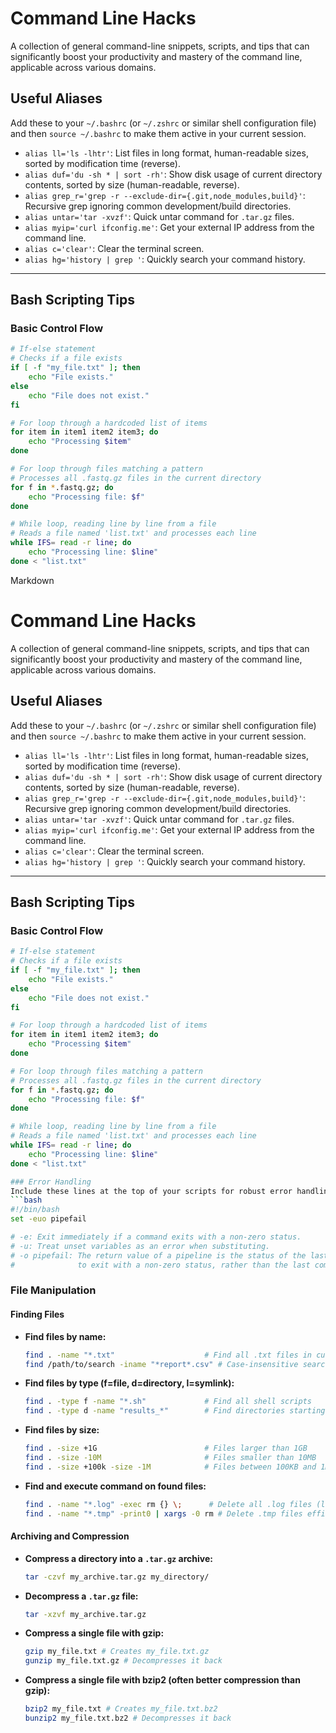 # Command Line Hacks

A collection of general command-line snippets, scripts, and tips that can significantly boost your productivity and mastery of the command line, applicable across various domains.

## Useful Aliases

Add these to your `~/.bashrc` (or `~/.zshrc` or similar shell configuration file) and then `source ~/.bashrc` to make them active in your current session.

* `alias ll='ls -lhtr'`: List files in long format, human-readable sizes, sorted by modification time (reverse).
* `alias duf='du -sh * | sort -rh'`: Show disk usage of current directory contents, sorted by size (human-readable, reverse).
* `alias grep_r='grep -r --exclude-dir={.git,node_modules,build}'`: Recursive grep ignoring common development/build directories.
* `alias untar='tar -xvzf'`: Quick untar command for `.tar.gz` files.
* `alias myip='curl ifconfig.me'`: Get your external IP address from the command line.
* `alias c='clear'`: Clear the terminal screen.
* `alias hg='history | grep '`: Quickly search your command history.

---

## Bash Scripting Tips

### Basic Control Flow

```bash
# If-else statement
# Checks if a file exists
if [ -f "my_file.txt" ]; then
    echo "File exists."
else
    echo "File does not exist."
fi

# For loop through a hardcoded list of items
for item in item1 item2 item3; do
    echo "Processing $item"
done

# For loop through files matching a pattern
# Processes all .fastq.gz files in the current directory
for f in *.fastq.gz; do
    echo "Processing file: $f"
done

# While loop, reading line by line from a file
# Reads a file named 'list.txt' and processes each line
while IFS= read -r line; do
    echo "Processing line: $line"
done < "list.txt"
```
Markdown

# Command Line Hacks

A collection of general command-line snippets, scripts, and tips that can significantly boost your productivity and mastery of the command line, applicable across various domains.

## Useful Aliases

Add these to your `~/.bashrc` (or `~/.zshrc` or similar shell configuration file) and then `source ~/.bashrc` to make them active in your current session.

* `alias ll='ls -lhtr'`: List files in long format, human-readable sizes, sorted by modification time (reverse).
* `alias duf='du -sh * | sort -rh'`: Show disk usage of current directory contents, sorted by size (human-readable, reverse).
* `alias grep_r='grep -r --exclude-dir={.git,node_modules,build}'`: Recursive grep ignoring common development/build directories.
* `alias untar='tar -xvzf'`: Quick untar command for `.tar.gz` files.
* `alias myip='curl ifconfig.me'`: Get your external IP address from the command line.
* `alias c='clear'`: Clear the terminal screen.
* `alias hg='history | grep '`: Quickly search your command history.

---

## Bash Scripting Tips

### Basic Control Flow

```bash
# If-else statement
# Checks if a file exists
if [ -f "my_file.txt" ]; then
    echo "File exists."
else
    echo "File does not exist."
fi

# For loop through a hardcoded list of items
for item in item1 item2 item3; do
    echo "Processing $item"
done

# For loop through files matching a pattern
# Processes all .fastq.gz files in the current directory
for f in *.fastq.gz; do
    echo "Processing file: $f"
done

# While loop, reading line by line from a file
# Reads a file named 'list.txt' and processes each line
while IFS= read -r line; do
    echo "Processing line: $line"
done < "list.txt"

### Error Handling
Include these lines at the top of your scripts for robust error handling. They make your scripts fail fast and explicitly, which is crucial for debugging.
```bash
#!/bin/bash
set -euo pipefail

# -e: Exit immediately if a command exits with a non-zero status.
# -u: Treat unset variables as an error when substituting.
# -o pipefail: The return value of a pipeline is the status of the last command
#              to exit with a non-zero status, rather than the last command in the pipeline.
```
### File Manipulation

#### Finding Files

* **Find files by name:**
    ```bash
    find . -name "*.txt"                    # Find all .txt files in current dir and subdirs
    find /path/to/search -iname "*report*.csv" # Case-insensitive search for CSV files containing "report"
    ```
* **Find files by type (f=file, d=directory, l=symlink):**
    ```bash
    find . -type f -name "*.sh"             # Find all shell scripts
    find . -type d -name "results_*"        # Find directories starting with "results_"
    ```
* **Find files by size:**
    ```bash
    find . -size +1G                        # Files larger than 1GB
    find . -size -10M                       # Files smaller than 10MB
    find . -size +100k -size -1M            # Files between 100KB and 1MB
    ```
* **Find and execute command on found files:**
    ```bash
    find . -name "*.log" -exec rm {} \;      # Delete all .log files (less efficient for many files)
    find . -name "*.tmp" -print0 | xargs -0 rm # Delete .tmp files efficiently (handles spaces in names)
    ```

#### Archiving and Compression

* **Compress a directory into a `.tar.gz` archive:**
    ```bash
    tar -czvf my_archive.tar.gz my_directory/
    ```
* **Decompress a `.tar.gz` file:**
    ```bash
    tar -xzvf my_archive.tar.gz
    ```
* **Compress a single file with gzip:**
    ```bash
    gzip my_file.txt # Creates my_file.txt.gz
    gunzip my_file.txt.gz # Decompresses it back
    ```
* **Compress a single file with bzip2 (often better compression than gzip):**
    ```bash
    bzip2 my_file.txt # Creates my_file.txt.bz2
    bunzip2 my_file.txt.bz2 # Decompresses it back
    ```

